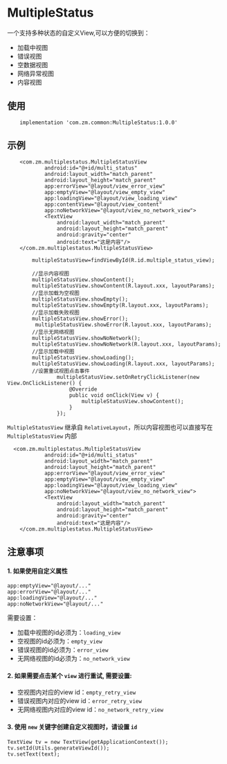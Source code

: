 # MultipleStatus
一个支持多种状态的自定义View,可以方便的切换到：
- 加载中视图
- 错误视图
- 空数据视图
- 网络异常视图
- 内容视图
## 使用
```
    implementation 'com.zm.common:MultipleStatus:1.0.0'
```
## 示例
```
    <com.zm.multiplestatus.MultipleStatusView
            android:id="@+id/multi_status"
            android:layout_width="match_parent"
            android:layout_height="match_parent"
            app:errorView="@layout/view_error_view"
            app:emptyView="@layout/view_empty_view"
            app:loadingView="@layout/view_loading_view"
            app:contentView="@layout/view_content"
            app:noNetworkView="@layout/view_no_network_view">
            <TextView
                android:layout_width="match_parent"
                android:layout_height="match_parent"
                android:gravity="center"
                android:text="这是内容"/>
    </com.zm.multiplestatus.MultipleStatusView>
```
```
        multipleStatusView=findViewById(R.id.multiple_status_view);
       
        //显示内容视图
        multipleStatusView.showContent();
        multipleStatusView.showContent(R.layout.xxx, layoutParams);
        //显示加载为空视图
        multipleStatusView.showEmpty();
        multipleStatusView.showEmpty(R.layout.xxx, layoutParams);
        //显示加载失败视图
        multipleStatusView.showError();
         multipleStatusView.showError(R.layout.xxx, layoutParams);
        //显示无网络视图
        multipleStatusView.showNoNetwork();
        multipleStatusView.showNoNetwork(R.layout.xxx, layoutParams);
        //显示加载中视图
        multipleStatusView.showLoading();
        multipleStatusView.showLoading(R.layout.xxx, layoutParams);
        //设置重试视图点击事件
                multipleStatusView.setOnRetryClickListener(new View.OnClickListener() {
                    @Override
                    public void onClick(View v) {
                        multipleStatusView.showContent();
                    }
                });
```
`MultipleStatusView` 继承自 `RelativeLayout`，所以内容视图也可以直接写在 `MultipleStatusView` 内部

```
  <com.zm.multiplestatus.MultipleStatusView
            android:id="@+id/multi_status"
            android:layout_width="match_parent"
            android:layout_height="match_parent"
            app:errorView="@layout/view_error_view"
            app:emptyView="@layout/view_empty_view"
            app:loadingView="@layout/view_loading_view"
            app:noNetworkView="@layout/view_no_network_view">
            <TextView
                android:layout_width="match_parent"
                android:layout_height="match_parent"
                android:gravity="center"
                android:text="这是内容"/>
    </com.zm.multiplestatus.MultipleStatusView>
```

## 注意事项

#### 1. 如果使用自定义属性
```
app:emptyView="@layout/..."
app:errorView="@layout/..."
app:loadingView="@layout/..."
app:noNetworkView="@layout/..."
```
需要设置：

- 加载中视图的id必须为：`loading_view`
- 空视图的id必须为：`empty_view`
- 错误视图的id必须为：`error_view`
- 无网络视图的id必须为：`no_network_view`


#### 2. 如果需要点击某个 `view` 进行重试, 需要设置:

- 空视图内对应的view id：`empty_retry_view`
- 错误视图内对应的view id：`error_retry_view`
- 无网络视图内对应的view id：`no_network_retry_view`


#### 3. 使用 `new` 关键字创建自定义视图时，请设置 `id`

```
TextView tv = new TextView(getApplicationContext());
tv.setId(Utils.generateViewId());
tv.setText(text);
```